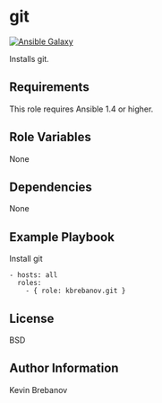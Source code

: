 git
===

[![Ansible Galaxy](https://img.shields.io/badge/galaxy-kbrebanov.git-660198.svg)](https://galaxy.ansible.com/list#/roles/3301)

Installs git.

Requirements
------------

This role requires Ansible 1.4 or higher.

Role Variables
--------------

None

Dependencies
------------

None

Example Playbook
----------------

Install git
```
- hosts: all
  roles:
    - { role: kbrebanov.git }
```

License
-------

BSD

Author Information
------------------

Kevin Brebanov
